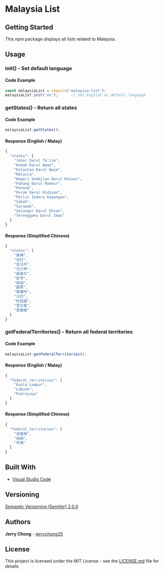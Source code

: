 # Malaysia List

## Getting Started

This npm package displays all lists related to Malaysia.

## Usage

### init() - Set default language

#### Code Example

```js
const malaysiaList = require('malaysia-list');
malaysiaList.init('en');      // Set English as default language
```

### getStates() - Return all states

#### Code Example

```js
malaysiaList.getStates();
```

#### Response (English / Malay)

```js
{
  "states": [
    "Johor Darul Ta'zim",
    "Kedah Darul Aman",
    "Kelantan Darul Naim",
    "Malacca",
    "Negeri Sembilan Darul Khusus",
    "Pahang Darul Makmur",
    "Penang",
    "Perak Darul Ridzuan",
    "Perlis Indera Kayangan",
    "Sabah",
    "Sarawak",
    "Selangor Darul Ehsan",
    "Terengganu Darul Iman"
  ]
}
```

#### Response (Simplified Chinese)

```js
{
  "states": [
    "柔佛",
    "吉打",
    "吉兰丹",
    "马六甲",
    "森美兰",
    "彭亨",
    "槟城",
    "霹雳",
    "玻璃市",
    "沙巴",
    "砂拉越",
    "雪兰莪",
    "登嘉楼"
  ]
}
```

### getFederalTerritories() - Return all federal territories

#### Code Example

```js
malaysiaList.getFederalTerritories();
```

#### Response (English / Malay)

```js
{
  "federal_territories": [
    "Kuala Lumpur",
    "Labuan",
    "Putrajaya"
  ]
}
```

#### Response (Simplified Chinese)

```js
{
  "federal_territories": [
    "吉隆坡",
    "纳闽",
    "布城"
  ]
}
```

## Built With

* [Visual Studio Code](https://code.visualstudio.com/)

## Versioning

[Semantic Versioning (SemVer) 2.0.0](http://semver.org/)

## Authors

**Jerry Chong** - [jerrychong25](https://github.com/jerrychong25)<br>

## License

This project is licensed under the MIT License - see the [LICENSE.md](LICENSE.md) file for details